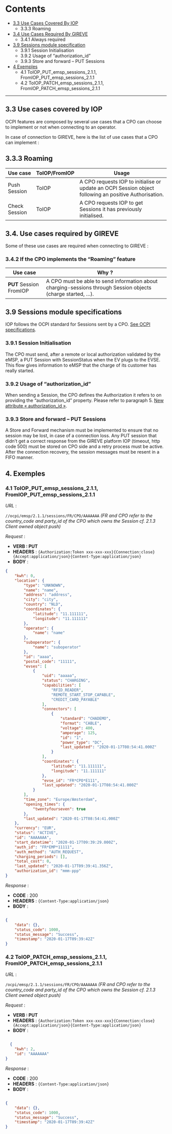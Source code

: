 # Contents

* [3.3 Use Cases Covered By IOP](#333use-cases-covered-by-iop)
  - 3.3.3 Roaming
* [3.4 Use Cases Required By GIREVE](#34-use-cases-required-by-gireve)
  - 3.4.1 Always required
* [3.9 Sessions module specification](#39-sessions-module-specifications)
  - 3.9.1 Session Initialisation
  - 3.9.2 Usage of “authorization_id”
  - 3.9.3 Store and forward – PUT Sessions
* [4 Exemples](#4-exemples)
  - 4.1 ToIOP_PUT_emsp_sessions_2.1.1, FromIOP_PUT_emsp_sessions_2.1.1
  - 4.2 ToIOP_PATCH_emsp_sessions_2.1.1, FromIOP_PATCH_emsp_sessions_2.1.1

***


## 3.3 Use cases covered by IOP

OCPI features are composed by several use cases that a CPO can choose to implement or not when connecting to an operator.

In case of connection to GIREVE, here is the list of use cases that a CPO can implement :

## 3.3.3 Roaming

| Use case | ToIOP/FromIOP | Usage |
| ----------- | ----------- | ----------- |
| Push Session | ToIOP | A CPO requests IOP to initialise or update an OCPI Session object following an positive Authorisation. |
| Check Session | ToIOP | A CPO requests IOP to get Sessions it has previously initialised. |

## 3.4. Use cases required by GIREVE

Some of these use cases are required when connecting to GIREVE :

### 3.4.2 If the CPO implements the “Roaming” feature

| Use case | Why ? |
| ----------- | ----------- |
| **PUT** Session FromIOP | A CPO must be able to send information about charging-sessions through Session objects (charge started, …). |

## 3.9 Sessions module specifications

IOP follows the OCPI standard for Sessions sent by a CPO. [See OCPI specifications](https://github.com/ocpi/ocpi/blob/release-2.1.1-bugfixes/mod_sessions.md).

### 3.9.1 Session Initialisation

The CPO must send, after a remote or local authorization validated by the eMSP, a PUT Session with SessionStatus when the EV plugs to the EVSE.
This flow gives information to eMSP that the charge of its customer has really started.

### 3.9.2 Usage of “authorization_id”

When sending a Session, the CPO defines the Authorization it refers to on providing the “authorization_id” property. Please refer to paragraph 5. [New attribute « authorization_id »](checkup_edits.md).

### 3.9.3 Store and forward – PUT Sessions

A Store and Forward mechanism must be implemented to ensure that no session may be lost, in case of a connection loss. Any PUT session that didn’t get a correct response from the GIREVE platform IOP (timeout, http code 500) must be stored on CPO side and a retry process must be active. After the connection recovery, the session messages must be resent in a FIFO manner.

## 4. Exemples

### 4.1 ToIOP_PUT_emsp_sessions_2.1.1, FromIOP_PUT_emsp_sessions_2.1.1

*URL* :

`//ocpi/emsp/2.1.1/sessions/FR/CPO/AAAAAAA`
*(FR and CPO refer to the country_code and party_id of the CPO which owns the Session cf. 2.1.3 Client owned object push)*

*Request* :

- **VERB : PUT**
- **HEADERS** : `{Authorization:Token xxx-xxx-xxx}{Connection:close}{Accept:application/json}{Content-Type:application/json}`
- **BODY** :
```json
{
    "kwh": 0,
    "location": {
        "type": "UNKNOWN",
        "name": "name",
        "address": "address",
        "city": "city",
        "country": "NLD",
        "coordinates": {
            "latitude": "11.111111",
            "longitude": "11.111111"
        },
        "operator": {
            "name": "name"
        },
        "suboperator": {
            "name": "suboperator"
        },
        "id": "aaaa",
        "postal_code": "11111",
        "evses": [
            {
                "uid": "aaaaa",
                "status": "CHARGING",
                "capabilities": [
                    "RFID_READER",
                    "REMOTE_START_STOP_CAPABLE",
                    "CREDIT_CARD_PAYABLE"
                ],
                "connectors": [
                    {
                        "standard": "CHADEMO",
                        "format": "CABLE",
                        "voltage": 400,
                        "amperage": 125,
                        "id": "1",
                        "power_type": "DC",
                        "last_updated": "2020-01-17T08:54:41.000Z"
                    }
                ],
                "coordinates": {
                    "latitude": "11.111111",
                    "longitude": "11.111111"
                },
                "evse_id": "FR*CPO*E111",
                "last_updated": "2020-01-17T08:54:41.000Z"
            }
        ],
        "time_zone": "Europe/Amsterdam",
        "opening_times": {
            "twentyfourseven": true
        },
        "last_updated": "2020-01-17T08:54:41.000Z"
    },
    "currency": "EUR",
    "status": "ACTIVE",
    "id": "AAAAAAA",
    "start_datetime": "2020-01-17T09:39:29.000Z",
    "auth_id": "FR*EMP*11111",
    "auth_method": "AUTH_REQUEST",
    "charging_periods": [],
    "total_cost": 0,
    "last_updated": "2020-01-17T09:39:41.356Z",
    "authorization_id": "mmm-ppp"
}

```
  

*Response* :

- **CODE** : 200
- **HEADERS** : `{Content-Type:application/json}`
- **BODY** :  
```json

{
    "data": {},
    "status_code": 1000,
    "status_message": "Success",
    "timestamp": "2020-01-17T09:39:42Z"
}

```

### 4.2 ToIOP_PATCH_emsp_sessions_2.1.1, FromIOP_PATCH_emsp_sessions_2.1.1

*URL* :

`/ocpi/emsp/2.1.1/sessions/FR/CPO/AAAAAAA`
*(FR and CPO refer to the country_code and party_id of the CPO which owns the Session cf. 2.1.3 Client owned object push)*

*Request* :

- **VERB : PUT**
- **HEADERS** : `{Authorization:Token xxx-xxx-xxx}{Connection:close}{Accept:application/json}{Content-Type:application/json}`
- **BODY** :
```json

  {
    "kwh": 2,
    "id": "AAAAAAA"
}

```

*Response* :

- **CODE** : 200
- **HEADERS** : `{Content-Type:application/json}`
- **BODY** :  
```json

{
    "data": {},
    "status_code": 1000,
    "status_message": "Success",
    "timestamp": "2020-01-17T09:39:42Z"
}

```
